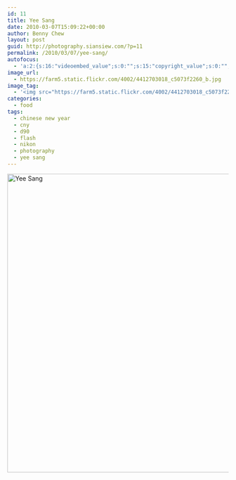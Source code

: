 ```yaml
---
id: 11
title: Yee Sang
date: 2010-03-07T15:09:22+00:00
author: Benny Chew
layout: post
guid: http://photography.siansiew.com/?p=11
permalink: /2010/03/07/yee-sang/
autofocus:
  - 'a:2:{s:16:"videoembed_value";s:0:"";s:15:"copyright_value";s:0:"";}'
image_url:
  - https://farm5.static.flickr.com/4002/4412703018_c5073f2260_b.jpg
image_tag:
  - '<img src="https://farm5.static.flickr.com/4002/4412703018_c5073f2260_b.jpg" />'
categories:
  - food
tags:
  - chinese new year
  - cny
  - d90
  - flash
  - nikon
  - photography
  - yee sang
---
```

<a href="https://farm5.static.flickr.com/4002/4412703018_c5073f2260_b.jpg" title="Yee Sang by siansiew, on Flickr" rel="lightbox"><img src="https://farm5.static.flickr.com/4002/4412703018_c5073f2260_b.jpg" width="1024" height="680" alt="Yee Sang" /></a>

